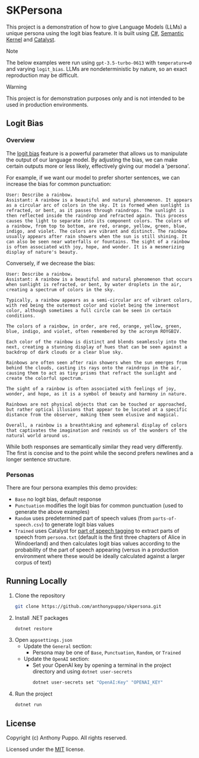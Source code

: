 # SKPersona

This project is a demonstration of how to give Language Models (LLMs) a unique persona using the logit bias feature. It is built using [C#](https://dotnet.microsoft.com/en-us/languages/csharp), [Semantic Kernel](https://github.com/microsoft/semantic-kernel) and [Catalyst](https://github.com/curiosity-ai/catalyst).

> [!NOTE]
> The below examples were run using `gpt-3.5-turbo-0613` with `temperature=0` and varying `logit_bias`. LLMs are nondeterministic by nature, so an exact reproduction may be difficult.

> [!WARNING]
> This project is for demonstration purposes only and is not intended to be used in production environments.

## Logit Bias

### Overview

The [logit bias](https://help.openai.com/en/articles/5247780-using-logit-bias-to-define-token-probability) feature is a powerful parameter that allows us to manipulate the output of our language model. By adjusting the bias, we can make certain outputs more or less likely, effectively giving our model a 'persona'.

For example, if we want our model to prefer shorter sentences, we can increase the bias for common punctuation:

```text
User: Describe a rainbow.
Assistant: A rainbow is a beautiful and natural phenomenon. It appears as a circular arc of colors in the sky. It is formed when sunlight is refracted, or bent, as it passes through raindrops. The sunlight is then reflected inside the raindrop and refracted again. This process causes the light to separate into its component colors. The colors of a rainbow, from top to bottom, are red, orange, yellow, green, blue, indigo, and violet. The colors are vibrant and distinct. The rainbow usually appears after rain showers when the sun is still shining. It can also be seen near waterfalls or fountains. The sight of a rainbow is often associated with joy, hope, and wonder. It is a mesmerizing display of nature's beauty.
```

Conversely, if we decrease the bias:

```text
User: Describe a rainbow.
Assistant: A rainbow is a beautiful and natural phenomenon that occurs when sunlight is refracted, or bent, by water droplets in the air, creating a spectrum of colors in the sky.

Typically, a rainbow appears as a semi-circular arc of vibrant colors, with red being the outermost color and violet being the innermost color, although sometimes a full circle can be seen in certain conditions.

The colors of a rainbow, in order, are red, orange, yellow, green, blue, indigo, and violet, often remembered by the acronym ROYGBIV.

Each color of the rainbow is distinct and blends seamlessly into the next, creating a stunning display of hues that can be seen against a backdrop of dark clouds or a clear blue sky.

Rainbows are often seen after rain showers when the sun emerges from behind the clouds, casting its rays onto the raindrops in the air, causing them to act as tiny prisms that refract the sunlight and create the colorful spectrum.

The sight of a rainbow is often associated with feelings of joy, wonder, and hope, as it is a symbol of beauty and harmony in nature.

Rainbows are not physical objects that can be touched or approached, but rather optical illusions that appear to be located at a specific distance from the observer, making them seem elusive and magical.

Overall, a rainbow is a breathtaking and ephemeral display of colors that captivates the imagination and reminds us of the wonders of the natural world around us.
```

While both responses are semantically similar they read very differently. The first is concise and to the point while the second prefers newlines and a longer sentence structure.

### Personas

There are four persona examples this demo provides:

- `Base` no logit bias, default response
- `Punctuation` modifies the logit bias for common punctuation (used to generate the above examples)
- `Random` uses predetermined part of speech values (from `parts-of-speech.csv`) to generate logit bias values
- `Trained` uses Catalyst for [part of speech tagging](https://en.wikipedia.org/wiki/Part-of-speech_tagging) to extract parts of speech from `persona.txt` (default is the first three chapters of Alice in Windoerland) and then calculates logit bias values according to the probability of the part of speech appearing (versus in a production environment where these would be ideally calculated against a larger corpus of text)

## Running Locally

1. Clone the repository
   ```sh
   git clone https://github.com/anthonypuppo/skpersona.git
   ```
2. Install .NET packages
   ```sh
   dotnet restore
   ```
3. Open `appsettings.json`
   - Update the `General` section:
     - Persona may be one of `Base`, `Punctuation`, `Random`, or `Trained`
   - Update the `OpenAI` section:
     - Set your OpenAI key by opening a terminal in the project directory and using `dotnet user-secrets`
       ```bash
       dotnet user-secrets set "OpenAI:Key" "OPENAI_KEY"
       ```
4. Run the project
   ```sh
   dotnet run
   ```

## License

Copyright (c) Anthony Puppo. All rights reserved.

Licensed under the [MIT](LICENSE) license.
